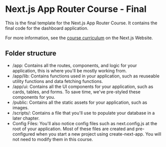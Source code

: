 # Next.js App Router Course - Final

This is the final template for the Next.js App Router Course. It contains the final code for the dashboard application.

For more information, see the [course curriculum](https://nextjs.org/learn) on the Next.js Website.

## Folder structure

- /app: Contains all the routes, components, and logic for your application, this is where you'll be mostly working from.
- /app/lib: Contains functions used in your application, such as reuseable utility functions and data fetching functions.
- /app/ui: Contains all the UI components for your application, such as cards, tables, and forms. To save time, we've pre-styled these components for you.
- /public: Contains all the static assets for your application, such as images.
- /scripts/: Contains a file that you'll use to populate your database in a later chapter.
- Config Files: You'll also notice config files such as next.config.js at the root of your application. Most of these files are created and pre-configured when you start a new project using create-next-app. You will not need to modify them in this course.
